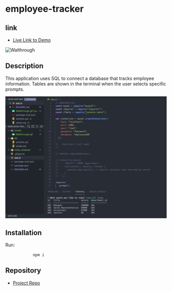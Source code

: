 # employee-tracker


## link

- [Live Link to Demo](https://drive.google.com/file/d/1L8Ps0I5Brmn0CyA_RLxR-rKXBv-TCm11/view)


![Walthrough](assets/Walkthrough.gif)


## Description

This application uses SQL to connect a database that tracks employee information. Tables are shown in the terminal when the user selects specific prompts.

![View-of-terminal](assets/ss1.png)

## Installation
Run:

                npm i


## Repository

- [Project Repo](https://github.com/fausnightm/employee-tracker)
